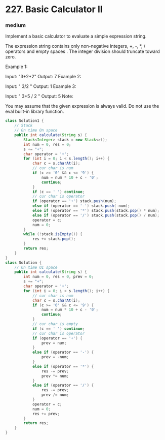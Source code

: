 # 227. Basic Calculator II
### medium
Implement a basic calculator to evaluate a simple expression string.

The expression string contains only non-negative integers, +, -, *, / operators and empty spaces . The integer division should truncate toward zero.

Example 1:

Input: "3+2*2"
Output: 7
Example 2:

Input: " 3/2 "
Output: 1
Example 3:

Input: " 3+5 / 2 "
Output: 5
Note:

You may assume that the given expression is always valid.
Do not use the eval built-in library function.

```Java
class Solution1 {
    // Stack 
    // On time On space
    public int calculate(String s) {
        Stack<Integer> stack = new Stack<>();
        int num = 0, res = 0;
        s += "+";
        char operator = '+';
        for (int i = 0; i < s.length(); i++) {
            char c = s.charAt(i);
            // cur char is num
            if (c >= '0' && c <= '9') {
                num = num * 10 + c - '0'; 
                continue;
            }
            if (c == ' ') continue;
            // cur char is operator
            if (operator == '+') stack.push(num);
            else if (operator == '-') stack.push(-num);
            else if (operator == '*') stack.push(stack.pop() * num);
            else if (operator == '/') stack.push(stack.pop() / num);
            operator = c;
            num = 0;
        }
        while (!stack.isEmpty()) {
            res += stack.pop();
        }
        return res;
    }
}
class Solution {
    // On time O1 space
    public int calculate(String s) {
        int num = 0, res = 0, prev = 0;
        s += "+";
        char operator = '+';
        for (int i = 0; i < s.length(); i++) {
            // cur char is num
            char c = s.charAt(i);
            if (c >= '0' && c <= '9') {
                num = num * 10 + c - '0';
                continue;
            }
            // cur char is empty
            if (c == ' ') continue;
            // cur char is operator
            if (operator == '+') {
                prev = num;
            }
            else if (operator == '-') {
                prev = -num;
            }
            else if (operator == '*') {
                res -= prev;
                prev *= num;
            }
            else if (operator == '/') {
                res -= prev;
                prev /= num;
            }
            operator = c;
            num = 0;
            res += prev;
        }
        return res;
    }
}
```